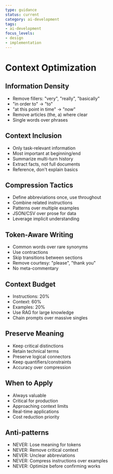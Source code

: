 ```yaml
---
type: guidance
status: current
category: ai-development
tags:
- ai-development
focus_levels:
- design
- implementation
---
```


# Context Optimization

## Information Density
- Remove fillers: "very", "really", "basically"
- "in order to" → "to"
- "at this point in time" → "now"
- Remove articles (the, a) where clear
- Single words over phrases

## Context Inclusion
- Only task-relevant information
- Most important at beginning/end
- Summarize multi-turn history
- Extract facts, not full documents
- Reference, don't explain basics

## Compression Tactics
- Define abbreviations once, use throughout
- Combine related instructions
- Patterns over multiple examples
- JSON/CSV over prose for data
- Leverage implicit understanding

## Token-Aware Writing
- Common words over rare synonyms
- Use contractions
- Skip transitions between sections
- Remove courtesy: "please", "thank you"
- No meta-commentary

## Context Budget
- Instructions: 20%
- Context: 60%
- Examples: 20%
- Use RAG for large knowledge
- Chain prompts over massive singles

## Preserve Meaning
- Keep critical distinctions
- Retain technical terms
- Preserve logical connectors
- Keep quantifiers/constraints
- Accuracy over compression

## When to Apply
- Always valuable
- Critical for production
- Approaching context limits
- Real-time applications
- Cost reduction priority

## Anti-patterns
- NEVER: Lose meaning for tokens
- NEVER: Remove critical context
- NEVER: Unclear abbreviations
- NEVER: Compress instructions over examples
- NEVER: Optimize before confirming works